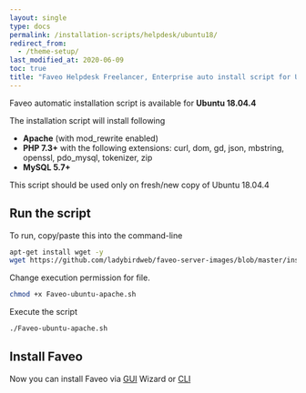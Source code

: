 ```yaml
---
layout: single
type: docs
permalink: /installation-scripts/helpdesk/ubuntu18/
redirect_from:
  - /theme-setup/
last_modified_at: 2020-06-09
toc: true
title: "Faveo Helpdesk Freelancer, Enterprise auto install script for Ubuntu 18.04.4"
---
```


Faveo automatic installation script is available for <b>Ubuntu 18.04.4</b> 

The installation script will install following 
-   **Apache** (with mod_rewrite enabled) 
-   **PHP 7.3+** with the following extensions: curl, dom, gd, json, mbstring, openssl, pdo_mysql, tokenizer, zip
-   **MySQL 5.7+** 

This script should be used only on fresh/new copy of Ubuntu 18.04.4

## Run the script

To run, copy/paste this into the command-line

```sh 
apt-get install wget -y
wget https://github.com/ladybirdweb/faveo-server-images/blob/master/installation-scripts/helpdesk/ubuntu18/autoinstall.sh
```

Change execution permission for file.

```sh
chmod +x Faveo-ubuntu-apache.sh
```

Execute the script

```sh
./Faveo-ubuntu-apache.sh
```

## Install Faveo

Now you can install Faveo via [GUI](/docs/installation/installer/gui) Wizard or [CLI](/docs/installation/installer/cli)